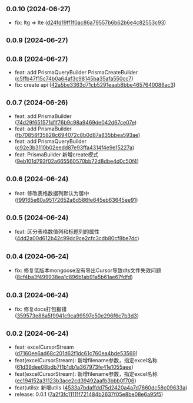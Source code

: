 ## <small>0.0.10 (2024-06-27)</small>

* fix: ltg => lte ([d24fd19ff1f0ac86a79557b6b62b6e4c82553c93](https://github.com/njzzzz/-opennd-lib/commit/d24fd19ff1f0ac86a79557b6b62b6e4c82553c93))



## <small>0.0.9 (2024-06-27)</small>




## <small>0.0.8 (2024-06-27)</small>

* feat: add PrismaQueryBuilder PrismaCreateBuilder ([c5ffb47f15c74b0a64af3c98145ba35afa550cc7](https://github.com/njzzzz/-opennd-lib/commit/c5ffb47f15c74b0a64af3c98145ba35afa550cc7))
* fix: create api ([42a5be3363d71cb5291eaab8bbe4657640086ac3](https://github.com/njzzzz/-opennd-lib/commit/42a5be3363d71cb5291eaab8bbe4657640086ac3))



## <small>0.0.7 (2024-06-26)</small>

* feat: add PrismaBuilder ([74d29f651571d1f76b9c98a9469de042d67ce07e](https://github.com/njzzzz/-opennd-lib/commit/74d29f651571d1f76b9c98a9469de042d67ce07e))
* feat: add PrismaBuilder ([fb70858f35828c694072c8b0d87a835bbea593ae](https://github.com/njzzzz/-opennd-lib/commit/fb70858f35828c694072c8b0d87a835bbea593ae))
* feat: add PrismaQueryBuilder ([c92e3b3110b02eedd87e93ffa4314f4e9e15227a](https://github.com/njzzzz/-opennd-lib/commit/c92e3b3110b02eedd87e93ffa4314f4e9e15227a))
* feat: PrismaBuilder 新增create模式 ([9eb101d793f02a665560570bb72d8dbe4d0c50f4](https://github.com/njzzzz/-opennd-lib/commit/9eb101d793f02a665560570bb72d8dbe4d0c50f4))



## <small>0.0.6 (2024-06-24)</small>

* feat: 修改表格数据列默认为居中 ([f99165e60a95172652a6d586fe645eb63645ee91](https://github.com/njzzzz/-opennd-lib/commit/f99165e60a95172652a6d586fe645eb63645ee91))



## <small>0.0.5 (2024-06-24)</small>

* feat: 区分表格数值列和标题列的属性 ([4dd2a00d612b42c99dc9ce2cfc3cdb80cf8be7dc](https://github.com/njzzzz/-opennd-lib/commit/4dd2a00d612b42c99dc9ce2cfc3cdb80cf8be7dc))



## <small>0.0.4 (2024-06-24)</small>

* fix: 修复低版本mongoose没有导出Cursor导致dts文件失效问题 ([8cf4ba3f499938ea1c896b1ab91a5b61ae67fdfd](https://github.com/njzzzz/-opennd-lib/commit/8cf4ba3f499938ea1c896b1ab91a5b61ae67fdfd))



## <small>0.0.3 (2024-06-24)</small>

* fix: 修复docs打包报错 ([359573e86a5f9941c9ca99597e50e296f6c7b3d3](https://github.com/njzzzz/-opennd-lib/commit/359573e86a5f9941c9ca99597e50e296f6c7b3d3))



## <small>0.0.2 (2024-06-24)</small>

* feat: excelCursorStream ([d7160ee6ad68c201d62f1dc61c760ea4bde53569](https://github.com/njzzzz/-opennd-lib/commit/d7160ee6ad68c201d62f1dc61c760ea4bde53569))
* feat(excelCursorStream): 新增filename参数，指定excel名称 ([61d39dee08bdb7f1b1db1a367973fe41e1055aee](https://github.com/njzzzz/-opennd-lib/commit/61d39dee08bdb7f1b1db1a367973fe41e1055aee))
* feat(excelCursorStream): 新增filename参数，指定excel名称 ([ec194152a31123b3ace2cd39492aafb3bbb0f706](https://github.com/njzzzz/-opennd-lib/commit/ec194152a31123b3ace2cd39492aafb3bbb0f706))
* feat(utils): 新增utils ([4533a7bdaffdd75d2420a4a7d7660dc58c09633a](https://github.com/njzzzz/-opennd-lib/commit/4533a7bdaffdd75d2420a4a7d7660dc58c09633a))
* release: 0.0.1 ([7a2f3fc11111f721484b2637f05e8be08e6a95f5](https://github.com/njzzzz/-opennd-lib/commit/7a2f3fc11111f721484b2637f05e8be08e6a95f5))



